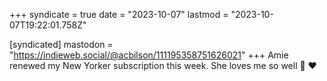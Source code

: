 +++
syndicate = true
date = "2023-10-07"
lastmod = "2023-10-07T19:22:01.758Z"

[syndicated]
mastodon = "https://indieweb.social/@acbilson/111195358751626021"
+++
Amie renewed my New Yorker subscription this week. She loves me so well 🙂 ❤️